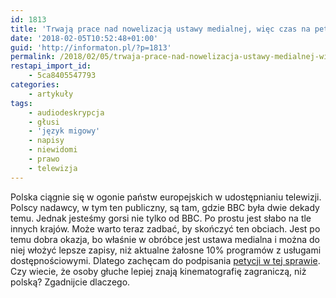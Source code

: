 ```yaml
---
id: 1813
title: 'Trwają prace nad nowelizacją ustawy medialnej, więc czas na petycję'
date: '2018-02-05T10:52:48+01:00'
guid: 'http://informaton.pl/?p=1813'
permalink: /2018/02/05/trwaja-prace-nad-nowelizacja-ustawy-medialnej-wiec-czas-na-petycje/
restapi_import_id:
    - 5ca8405547793
categories:
    - artykuły
tags:
    - audiodeskrypcja
    - głusi
    - 'język migowy'
    - napisy
    - niewidomi
    - prawo
    - telewizja
---
```


Polska ciągnie się w ogonie państw europejskich w udostępnianiu telewizji. Polscy nadawcy, w tym ten publiczny, są tam, gdzie BBC była dwie dekady temu. Jednak jesteśmy gorsi nie tylko od BBC. Po prostu jest słabo na tle innych krajów. Może warto teraz zadbać, by skończyć ten obciach. Jest po temu dobra okazja, bo właśnie w obróbce jest ustawa medialna i można do niej włożyć lepsze zapisy, niż aktualne żałosne 10% programów z usługami dostępnościowymi. Dlatego zachęcam do podpisania [petycji w tej sprawie](https://www.petycjeonline.com/apelujemy_o_100_dostpnoci_telewizji_w_cigu_10_lat). Czy wiecie, że osoby głuche lepiej znają kinematografię zagraniczą, niż polską? Zgadnijcie dlaczego.
